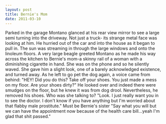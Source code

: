 ```yaml
---
layout: post
title: Bernie's Mom
date: 2011-03-10
---
```

Parked in the garage Montano glanced at his rear view mirror to see a large
      semi turning into the driveway. Not just a truck- its strange metal face was   looking   at him. He hurried out of the car and into
      the house as it began to pull in.    The sun was streaming in through the
      large windows and onto the linoleum floors. A very large beagle greeted Montano as he made his
      way across the kitchen to Bernie's mom-a skinny rail of a woman with a diminishing cigarette
      in hand. She was on the phone and so he silently waved. She gave him a slight look, one of a
      barely acknowledged existence, and turned away. As he left to go pet the dog again, a voice
      came from behind:    "HEY! Did you do this? Take off your shoes. You just
      made a mess on my floor. Are your shoes dirty?" He looked over and indeed there were smudges
      on the floor, but he knew it was from dog drool. Nevertheless, he removed his shoes.    Who was she talking to? "Look. I just really want you in to see the doctor. I
      don't know if you have anything but I'm worried about that flabby male prostitute." Must be
      Bernie's sister "Say what you will but we can have the appointment now because of the health
      care bill...yeah I'm glad that shit passed."